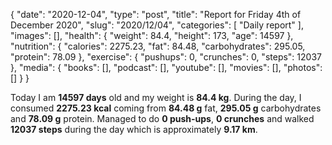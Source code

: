 {
    "date": "2020-12-04",
    "type": "post",
    "title": "Report for Friday 4th of December 2020",
    "slug": "2020\/12\/04",
    "categories": [
        "Daily report"
    ],
    "images": [],
    "health": {
        "weight": 84.4,
        "height": 173,
        "age": 14597
    },
    "nutrition": {
        "calories": 2275.23,
        "fat": 84.48,
        "carbohydrates": 295.05,
        "protein": 78.09
    },
    "exercise": {
        "pushups": 0,
        "crunches": 0,
        "steps": 12037
    },
    "media": {
        "books": [],
        "podcast": [],
        "youtube": [],
        "movies": [],
        "photos": []
    }
}

Today I am <strong>14597 days</strong> old and my weight is <strong>84.4 kg</strong>. During the day, I consumed <strong>2275.23 kcal</strong> coming from <strong>84.48 g</strong> fat, <strong>295.05 g</strong> carbohydrates and <strong>78.09 g</strong> protein. Managed to do <strong>0 push-ups</strong>, <strong>0 crunches</strong> and walked <strong>12037 steps</strong> during the day which is approximately <strong>9.17 km</strong>.